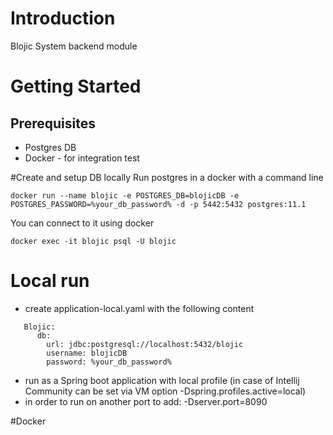 # Introduction
Blojic System backend module

# Getting Started
## Prerequisites
 - Postgres DB
 - Docker - for integration test

#Create and setup DB locally
Run postgres in a docker with a command line

    docker run --name blojic -e POSTGRES_DB=blojicDB -e POSTGRES_PASSWORD=%your_db_password% -d -p 5442:5432 postgres:11.1

You can connect to it using docker
    
    docker exec -it blojic psql -U blojic

# Local run
 - create application-local.yaml with the following content
```
   Blojic:
      db: 
        url: jdbc:postgresql://localhost:5432/blojic
        username: blojicDB
        password: %your_db_password%
```
- run as a Spring boot application with local profile (in case of Intellij Community can be set via VM option -Dspring.profiles.active=local)
- in order to run on another port to add: -Dserver.port=8090

#Docker